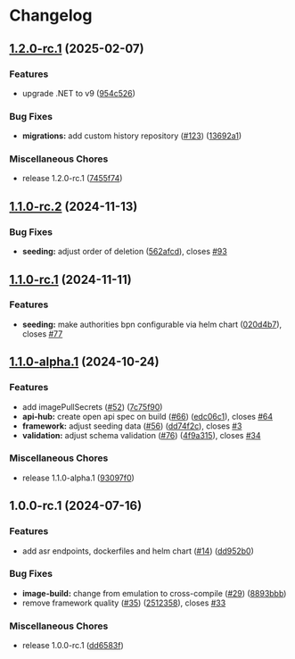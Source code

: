# Changelog

## [1.2.0-rc.1](https://github.com/eclipse-tractusx/ssi-authority-schema-registry/compare/v1.1.0...v1.2.0-rc.1) (2025-02-07)


### Features

* upgrade .NET to v9 ([954c526](https://github.com/eclipse-tractusx/ssi-authority-schema-registry/commit/954c5260f554134f5bae2b13296993e04638d506))


### Bug Fixes

* **migrations:** add custom history repository ([#123](https://github.com/eclipse-tractusx/ssi-authority-schema-registry/issues/123)) ([13692a1](https://github.com/eclipse-tractusx/ssi-authority-schema-registry/commit/13692a19a32000c1792f5f52cf075eef54d5863b))


### Miscellaneous Chores

* release 1.2.0-rc.1 ([7455f74](https://github.com/eclipse-tractusx/ssi-authority-schema-registry/commit/7455f74efd6c240ea86e5405805ae5c3db04230f))

## [1.1.0-rc.2](https://github.com/eclipse-tractusx/ssi-authority-schema-registry/compare/v1.1.0-rc.1...v1.1.0-rc.2) (2024-11-13)

### Bug Fixes

* **seeding:** adjust order of deletion ([562afcd](https://github.com/eclipse-tractusx/ssi-authority-schema-registry/commit/562afcd8b870ae1e4273508b597e0faf9389b43a)), closes [#93](https://github.com/eclipse-tractusx/ssi-authority-schema-registry/issues/93)

## [1.1.0-rc.1](https://github.com/eclipse-tractusx/ssi-authority-schema-registry/compare/v1.1.0-alpha.1...v1.1.0-rc.1) (2024-11-11)

### Features

* **seeding:** make authorities bpn configurable via helm chart ([020d4b7](https://github.com/eclipse-tractusx/ssi-authority-schema-registry/commit/020d4b742c15b119ecfe3f146d91840687ba45f7)), closes [#77](https://github.com/eclipse-tractusx/ssi-authority-schema-registry/issues/77)

## [1.1.0-alpha.1](https://github.com/eclipse-tractusx/ssi-authority-schema-registry/compare/v1.0.0-rc.1...v1.1.0-alpha.1) (2024-10-24)


### Features

* add imagePullSecrets ([#52](https://github.com/eclipse-tractusx/ssi-authority-schema-registry/issues/52)) ([7c75f90](https://github.com/eclipse-tractusx/ssi-authority-schema-registry/commit/7c75f908d35692c688a49c98ea3008b66e8693bf))
* **api-hub:** create open api spec on build ([#66](https://github.com/eclipse-tractusx/ssi-authority-schema-registry/issues/66)) ([edc06c1](https://github.com/eclipse-tractusx/ssi-authority-schema-registry/commit/edc06c1c739bdbc679821a8acea79791b2f167a0)), closes [#64](https://github.com/eclipse-tractusx/ssi-authority-schema-registry/issues/64)
* **framework:** adjust seeding data ([#56](https://github.com/eclipse-tractusx/ssi-authority-schema-registry/issues/56)) ([dd74f2c](https://github.com/eclipse-tractusx/ssi-authority-schema-registry/commit/dd74f2c4bac81938ade7b92af303bdb77cc60f7c)), closes [#3](https://github.com/eclipse-tractusx/ssi-authority-schema-registry/issues/3)
* **validation:** adjust schema validation ([#76](https://github.com/eclipse-tractusx/ssi-authority-schema-registry/issues/76)) ([4f9a315](https://github.com/eclipse-tractusx/ssi-authority-schema-registry/commit/4f9a3158294b25b52624f68495deef84b9b615e6)), closes [#34](https://github.com/eclipse-tractusx/ssi-authority-schema-registry/issues/34)


### Miscellaneous Chores

* release 1.1.0-alpha.1 ([93097f0](https://github.com/eclipse-tractusx/ssi-authority-schema-registry/commit/93097f044fca637efd3e3284245f893a1595121a))

## 1.0.0-rc.1 (2024-07-16)


### Features

* add asr endpoints, dockerfiles and helm chart ([#14](https://github.com/eclipse-tractusx/ssi-authority-schema-registry/issues/14)) ([dd952b0](https://github.com/eclipse-tractusx/ssi-authority-schema-registry/commit/dd952b07bb082dc2db64768b120f18dcd96bcdb8))


### Bug Fixes

* **image-build:** change from emulation to cross-compile ([#29](https://github.com/eclipse-tractusx/ssi-authority-schema-registry/issues/29)) ([8893bbb](https://github.com/eclipse-tractusx/ssi-authority-schema-registry/commit/8893bbb5bd7ec6843684cb167553c1084bcd5fbf))
* remove framework quality ([#35](https://github.com/eclipse-tractusx/ssi-authority-schema-registry/issues/35)) ([2512358](https://github.com/eclipse-tractusx/ssi-authority-schema-registry/commit/2512358a501726cf6545e7a41eb551a028e3cd91)), closes [#33](https://github.com/eclipse-tractusx/ssi-authority-schema-registry/issues/33)


### Miscellaneous Chores

* release 1.0.0-rc.1 ([dd6583f](https://github.com/eclipse-tractusx/ssi-authority-schema-registry/commit/dd6583fb6e71e5a3f06775da1126fd6f7221fe9d))

